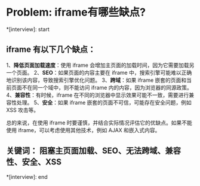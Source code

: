 # Problem: iframe有哪些缺点?

*[interview]: start

## iframe 有以下几个缺点：

1、**降低页面加载速度**：使用 iframe 会增加主页面的加载时间，因为它需要加载另一个页面。
2、**SEO**：如果页面的内容主要在 iframe 中，搜索引擎可能难以正确地识别该内容，导致搜索引擎优化问题。
3、**跨域**：如果 iframe 嵌套的页面和当前页面不在同一个域中，则不能访问 iframe 内的内容，因为浏览器的同源政策。
4、**兼容性**：有时候，iframe 在不同的浏览器中显示效果可能不一致，需要进行兼容性处理。
5、**安全**：如果 iframe 嵌套的页面不可信，可能存在安全问题，例如 XSS 攻击等。

总的来说，在使用 iframe 时要谨慎，并结合实际情况评估它的优缺点。如果不能使用 iframe，可以考虑使用其他技术，例如 AJAX 和嵌入式内容。

## 关键词： 阻塞主页面加载、SEO、无法跨域、兼容性、安全、XSS
*[interview]: end
